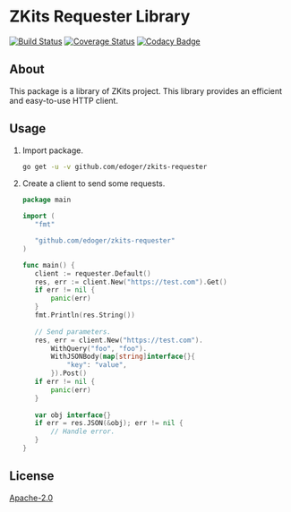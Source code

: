# ZKits Requester Library #

[![Build Status](https://travis-ci.org/edoger/zkits-requester.svg?branch=master)](https://travis-ci.org/edoger/zkits-requester)
[![Coverage Status](https://coveralls.io/repos/github/edoger/zkits-requester/badge.svg?branch=master)](https://coveralls.io/github/edoger/zkits-requester?branch=master)
[![Codacy Badge](https://app.codacy.com/project/badge/Grade/8da10a218dbe4700bcbb409718538fab)](https://www.codacy.com/gh/edoger/zkits-requester/dashboard?utm_source=github.com&amp;utm_medium=referral&amp;utm_content=edoger/zkits-requester&amp;utm_campaign=Badge_Grade)

## About ##

This package is a library of ZKits project. 
This library provides an efficient and easy-to-use HTTP client.

## Usage ##

 1. Import package.
 
    ```sh
    go get -u -v github.com/edoger/zkits-requester
    ```

 2. Create a client to send some requests.

    ```go
    package main
    
    import (
       "fmt"
    
       "github.com/edoger/zkits-requester"
    )
    
    func main() {
       client := requester.Default()
       res, err := client.New("https://test.com").Get()
       if err != nil {
           panic(err)
       }
       fmt.Println(res.String())
       
       // Send parameters.
       res, err = client.New("https://test.com").
           WithQuery("foo", "foo").
           WithJSONBody(map[string]interface{}{
               "key": "value",
           }).Post()
       if err != nil {
           panic(err)
       }
       
       var obj interface{}
       if err = res.JSON(&obj); err != nil {
           // Handle error.
       }
    }
    ```

## License ##

[Apache-2.0](http://www.apache.org/licenses/LICENSE-2.0)
